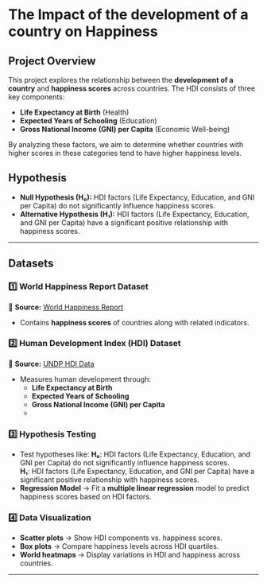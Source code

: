 # The Impact of the development of a country on Happiness

## **Project Overview**
This project explores the relationship between the **development of a country** and **happiness scores** across countries. The HDI consists of three key components:  
- **Life Expectancy at Birth** (Health)  
- **Expected Years of Schooling** (Education)  
- **Gross National Income (GNI) per Capita** (Economic Well-being)  

By analyzing these factors, we aim to determine whether countries with higher scores in these categories tend to have higher happiness levels.

## **Hypothesis**
- **Null Hypothesis (H₀):** HDI factors (Life Expectancy, Education, and GNI per Capita) do not significantly influence happiness scores.  
- **Alternative Hypothesis (H₁):** HDI factors (Life Expectancy, Education, and GNI per Capita) have a significant positive relationship with happiness scores.  

---

## **Datasets**
### 1️⃣ **World Happiness Report Dataset**  
📌 **Source:** [World Happiness Report](https://worldhappiness.report/data/)  
- Contains **happiness scores** of countries along with related indicators.  

### 2️⃣ **Human Development Index (HDI) Dataset**  
📌 **Source:** [UNDP HDI Data](https://hdr.undp.org/data-center/human-development-index)  
- Measures human development through:  
  - **Life Expectancy at Birth**  
  - **Expected Years of Schooling**  
  - **Gross National Income (GNI) per Capita**
  - 
### **3️⃣ Hypothesis Testing**
- Test hypotheses like:
**H₀**: HDI factors (Life Expectancy, Education, and GNI per Capita) do not significantly influence happiness scores.  
**H₁**: HDI factors (Life Expectancy, Education, and GNI per Capita) have a significant positive relationship with happiness scores.
- **Regression Model** → Fit a **multiple linear regression** model to predict happiness scores based on HDI factors.  

### **4️⃣ Data Visualization**
- **Scatter plots** → Show HDI components vs. happiness scores.  
- **Box plots** → Compare happiness levels across HDI quartiles.  
- **World heatmaps** → Display variations in HDI and happiness across countries.  

---
  

